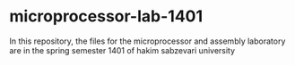 # microprocessor-lab-1401
In this repository, the files for the microprocessor and assembly laboratory are in the spring semester 1401 of hakim sabzevari university
